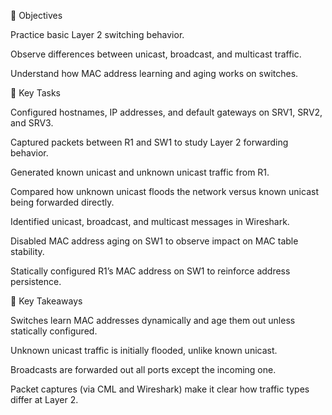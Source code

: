 🔹 Objectives

Practice basic Layer 2 switching behavior.

Observe differences between unicast, broadcast, and multicast traffic.

Understand how MAC address learning and aging works on switches.

🔹 Key Tasks

Configured hostnames, IP addresses, and default gateways on SRV1, SRV2, and SRV3.

Captured packets between R1 and SW1 to study Layer 2 forwarding behavior.

Generated known unicast and unknown unicast traffic from R1.

Compared how unknown unicast floods the network versus known unicast being forwarded directly.

Identified unicast, broadcast, and multicast messages in Wireshark.

Disabled MAC address aging on SW1 to observe impact on MAC table stability.

Statically configured R1’s MAC address on SW1 to reinforce address persistence.

🔹 Key Takeaways

Switches learn MAC addresses dynamically and age them out unless statically configured.

Unknown unicast traffic is initially flooded, unlike known unicast.

Broadcasts are forwarded out all ports except the incoming one.

Packet captures (via CML and Wireshark) make it clear how traffic types differ at Layer 2.
